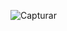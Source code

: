 ![Capturar](https://user-images.githubusercontent.com/37540504/178565810-7fc475cb-a249-4837-89af-d0c66b3e4beb.PNG)
